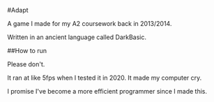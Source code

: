 #Adapt

A game I made for my A2 coursework back in 2013/2014.

Written in an ancient language called DarkBasic.

##How to run

Please don't.

It ran at like 5fps when I tested it in 2020. It made my computer cry.

I promise I've become a more efficient programmer since I made this.
